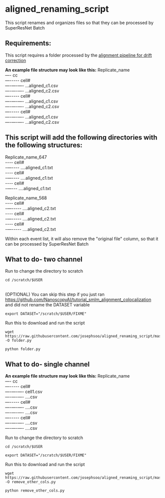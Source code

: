 # aligned_renaming_script
This script renames and organizes files so that they can be processed by SuperResNet Batch
## Requirements:
This script requires a folder processed by the [alignment pipeline for drift correction](https://github.com/NanoscopyAI/tutorial_smlm_alignment_colocalization)

**An example file structure may look like this:**
Replicate_name\
—- cc\
—----- cell#\
—-—-—- …aligned_c1.csv\
—-—-—- …aligned_c2.csv\
—----- cell#\
—-—-—- …aligned_c1.csv\
—-—-—- …aligned_c2.csv\
—----- cell#\
—-—-—- …aligned_c1.csv\
—-—-—- …aligned_c2.csv

## This script will add the following directories with the following structures:

Replicate_name_647\
---- cell#\
-—---- ….aligned_c1.txt\
---- cell#\
-—---- ….aligned_c1.txt\
---- cell#\
-—--- ….aligned_c1.txt

Replicate_name_568\
---- cell#\
-—----- ….aligned_c2.txt\
---- cell#\
-—----- ….aligned_c2.txt\
---- cell#\
-—----- ….aligned_c2.txt

Within each event list, it will also remove the "original file" column, so that it can be processed by SuperResNet Batch

## What to do- two channel
Run to change the directory to scratch
```{bash}
cd /scratch/$USER
```

\
(OPTIONAL) You can skip this step if you just ran https://github.com/NanoscopyAI/tutorial_smlm_alignment_colocalization and did not rename the DATASET variable 
```{bash}
export DATASET="/scratch/$USER/FIXME"
```

Run this to download and run the script

```{bash}
wget https://raw.githubusercontent.com/josephsoo/aligned_renaming_script/master/folder.py -O folder.py

python folder.py
```

## What to do- single channel
**An example file structure may look like this:**
Replicate_name\
—- cc\
—----- cell#\
—-—-—- cell1.csv\
—-—-—- ….csv\
—----- cell#\
—-—-—- ….csv\
—-—-—- ….csv\
—----- cell#\
—-—-—- ….csv\
—-—-—- ….csv

Run to change the directory to scratch
```{bash}
cd /scratch/$USER
```
```{bash}
export DATASET="/scratch/$USER/FIXME"
```

Run this to download and run the script

```{bash}
wget https://raw.githubusercontent.com/josephsoo/aligned_renaming_script/master/remove_other_cols.py -O remove_other_cols.py

python remove_other_cols.py
```
